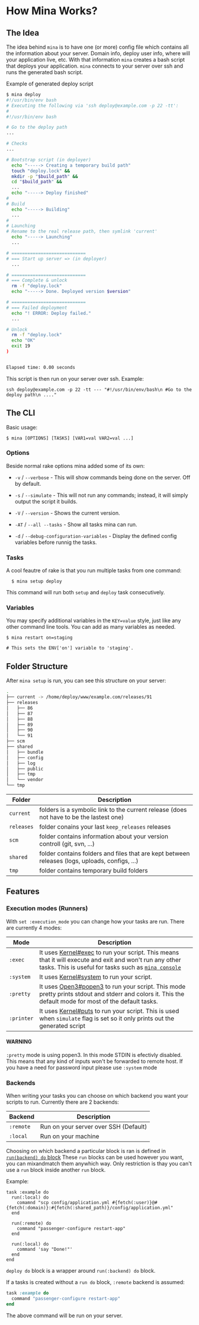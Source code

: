 # How Mina Works?

## The Idea

The idea behind `mina` is to have one (or more) config file which contains all the information about your server. Domain info, deploy user info, where will your application live, etc.
With that information `mina` creates a bash script that deploys your application. `mina` connects to your server over ssh and runs the generated bash script.

Example of generated deploy script

``` sh
$ mina deploy
#!/usr/bin/env bash
# Executing the following via 'ssh deploy@example.com -p 22 -tt':
#
#!/usr/bin/env bash

# Go to the deploy path
...

# Checks
...

# Bootstrap script (in deployer)
  echo "-----> Creating a temporary build path"
  touch "deploy.lock" &&
  mkdir -p "$build_path" &&
  cd "$build_path" &&
  ...
  echo "-----> Deploy finished"
#
# Build
  echo "-----> Building"
  ...
#
# Launching
# Rename to the real release path, then symlink 'current'
  echo "-----> Launching"
  ...

# ============================
# === Start up server => (in deployer)
  ...

# ============================
# === Complete & unlock
  rm -f "deploy.lock"
  echo "-----> Done. Deployed version $version"

# ============================
# === Failed deployment
  echo "! ERROR: Deploy failed."
  ...

# Unlock
  rm -f "deploy.lock"
  echo "OK"
  exit 19
)


Elapsed time: 0.00 seconds

```

This script is then run on your server over ssh. Example:

```
ssh deploy@example.com -p 22 -tt --- "#!/usr/bin/env/bash\n #Go to the deploy path\n ...."
```

## The CLI

Basic usage:

    $ mina [OPTIONS] [TASKS] [VAR1=val VAR2=val ...]

### Options

Beside normal rake options mina added some of its own:

* `-v` / `--verbose` - This will show commands being done on the server. Off by
  default.

* `-s` / `--simulate` - This will not run any commands; instead, it will simply output the script it builds.

* `-V` / `--version` - Shows the current version.

* `-AT` / `--all --tasks` - Show all tasks mina can run.

* `-d` / `--debug-configuration-variables` - Display the defined config variables before runnig the tasks.

### Tasks

A cool feautre of rake is that you run multiple tasks from one command:

```
  $ mina setup deploy
```

This command will run both `setup` and `deploy` task consecutively.

### Variables

You may specify additional variables in the `KEY=value` style, just like any other command line tools.
You can add as many variables as needed.

    $ mina restart on=staging

    # This sets the ENV['on'] variable to 'staging'.


## Folder Structure

After `mina setup` is run, you can see this structure on your server:

``` sh
.
├── current -> /home/deploy/www/example.com/releases/91
├── releases
│   ├── 86
│   ├── 87
│   ├── 88
│   ├── 89
│   ├── 90
│   └── 91
├── scm
├── shared
│   ├── bundle
│   ├── config
│   ├── log
│   ├── public
│   ├── tmp
│   └── vendor
└── tmp
```

Folder | Description
-------|------
`current` | folders is a symbolic link to the current release (does not have to be the lastest one)
`releases` | folder conains your last `keep_releases` releases
`scm` | folder contains information about your version controll (git, svn, ...)
`shared` | folder contains folders and files that are kept between releases (logs, uploads, configs, ...)
`tmp` | folder contains temporary build folders

## Features

### Execution modes (Runners)

With `set :execution_mode` you can change how your tasks are run. There are currently 4 modes:

Mode | Description
-----|------------
`:exec` | It uses [Kernel#exec](http://ruby-doc.org/core-2.4.2/Kernel.html#method-i-exec) to run your script. This means that it will execute and exit and won't run any other tasks. This is useful for tasks such as [`mina console`](https://github.com/mina-deploy/mina/blob/master/tasks/mina/rails.rb#L15)
`:system` | It uses [Kernel#system](http://ruby-doc.org/core-2.4.2/Kernel.html#method-i-system) to run your script.
`:pretty` | It uses [Open3#popen3](https://ruby-doc.org/stdlib-3.0.0/libdoc/open3/rdoc/Open3.html#method-c-popen3) to run your script. This mode pretty prints stdout and stderr and colors it. This the default mode for most of the default tasks.
`:printer` | It uses [Kernel#puts](http://ruby-doc.org/core-2.4.2/Kernel.html#method-i-puts) to run your script. This is used when `simulate` flag is set so it only prints out the generated script

#### WARNING
`:pretty` mode is using popen3. In this mode STDIN is efectivly disabled. This means that any kind of inputs won't be forwarded to remote host. If you have a need for password input please use `:system` mode

### Backends

When writing your tasks you can choose on which backend you want your scripts to run. Currently there are 2 backends:

Backend | Description
--------|---------
`:remote` | Run on your server over SSH (Default)
`:local` | Run on your machine

Choosing on which backend a particular block is ran is defined in [`run(backend) do` block](writing_your_own_tasks.rb#run)
These `run` blocks can be used however you want, you can mixandmatch them anywhich way. Only restriction is thay you can't use a `run` block inside another `run` block.

Example:

```
task :example do
  run(:local) do
    comamnd "scp config/application.yml #{fetch(:user)}@#{fetch(:domain)}:#{fetch(:shared_path)}/config/application.yml"
  end

  run(:remote) do
    command "passenger-configure restart-app"
  end

  run(:local) do
    command 'say "Done!"'
  end
end
```

`deploy do` block is a wrapper around `run(:backend) do` block.

If a tasks is created without a `run do` block, `:remote` backend is assumed:

``` ruby
task :example do
  command "passenger-configure restart-app"
end
```

The above command will be run on your server.

